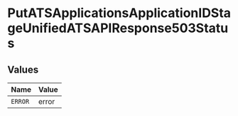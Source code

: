 # PutATSApplicationsApplicationIDStageUnifiedATSAPIResponse503Status


## Values

| Name    | Value   |
| ------- | ------- |
| `ERROR` | error   |